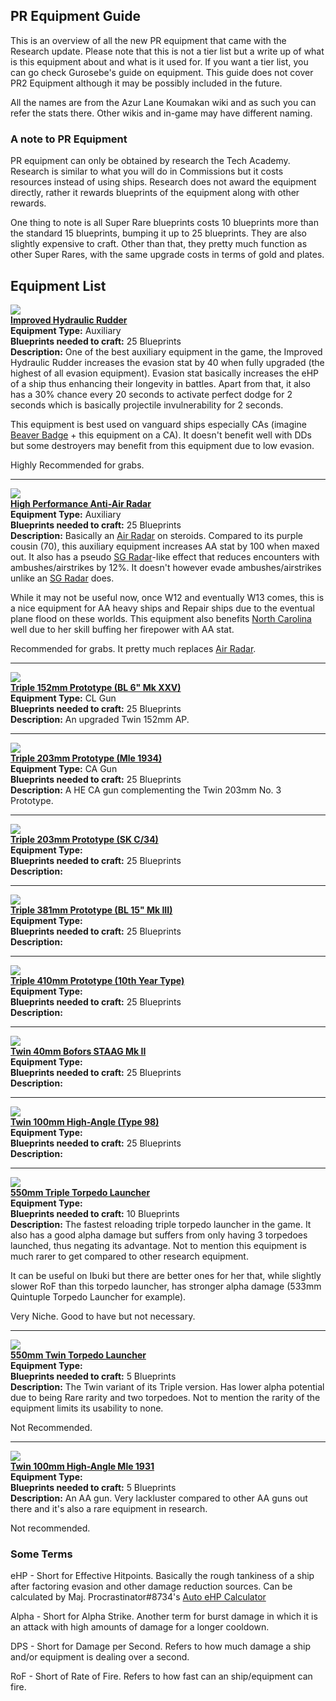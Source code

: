 ## PR Equipment Guide
This is an overview of all the new PR equipment that came with the Research update. Please note that this is not a tier list but a write up of what is this equipment about and what is it used for. If you want a tier list, you can go check Gurosebe's guide on equipment. This guide does not cover PR2 Equipment although it may be possibly included in the future.

All the names are from the Azur Lane Koumakan wiki and as such you can refer the stats there. Other wikis and in-game may have different naming.

### A note to PR Equipment
PR equipment can only be obtained by research the Tech Academy. Research is similar to what you will do in Commissions but it costs resources instead of using ships. Research does not award the equipment directly, rather it rewards blueprints of the equipment along with other rewards.

One thing to note is all Super Rare blueprints costs 10 blueprints more than the standard 15 blueprints, bumping it up to 25 blueprints. They are also slightly expensive to craft. Other than that, they pretty much function as other Super Rares, with the same upgrade costs in terms of gold and plates.

## Equipment List
[![](/Resources/Advanced%20Steering%20Gears.png)](https://azurlane.koumakan.jp/Improved_Hydraulic_Rudder)</br>
__[Improved Hydraulic Rudder](https://azurlane.koumakan.jp/Improved_Hydraulic_Rudder)__<br/>
__Equipment Type:__ Auxiliary<br/>
__Blueprints needed to craft:__ 25 Blueprints<br/>
__Description:__ One of the best auxiliary equipment in the game, the Improved Hydraulic Rudder increases the evasion stat by 40 when fully upgraded (the highest of all evasion equipment). Evasion stat basically increases the eHP of a ship thus enhancing their longevity in battles. Apart from that, it also has a 30% chance every 20 seconds to activate perfect dodge for 2 seconds which is basically projectile invulnerability for 2 seconds.

This equipment is best used on vanguard ships especially CAs (imagine [Beaver Badge](https://azurlane.koumakan.jp/Little_Beaver_Squadron_Tag) + this equipment on a CA). It doesn't benefit well with DDs but some destroyers may benefit from this equipment due to low evasion.

Highly Recommended for grabs.

---

[![](/Resources/High%20Performance%20Air%20Radar.png)](https://azurlane.koumakan.jp/High_Performance_Anti-air_Radar)</br>
__[High Performance Anti-Air Radar](https://azurlane.koumakan.jp/High_Performance_Anti-Air_Radar)__<br/>
__Equipment Type:__ Auxiliary<br/>
__Blueprints needed to craft:__ 25 Blueprints<br/>
__Description:__ Basically an [Air Radar](https://azurlane.koumakan.jp/Air_Radar) on steroids. Compared to its purple cousin (70), this auxiliary equipment increases AA stat by 100 when maxed out. It also has a pseudo [SG Radar](https://azurlane.koumakan.jp/SG_Radar)-like effect that reduces encounters with ambushes/airstrikes by 12%. It doesn't however evade ambushes/airstrikes unlike an [SG Radar](https://azurlane.koumakan.jp/SG_Radar) does.

While it may not be useful now, once W12 and eventually W13 comes, this is a nice equipment for AA heavy ships and Repair ships due to the eventual plane flood on these worlds. This equipment also benefits [North Carolina](https://azurlane.koumakan.jp/North_Carolina) well due to her skill buffing her firepower with AA stat.

Recommended for grabs. It pretty much replaces [Air Radar](https://azurlane.koumakan.jp/Air_Radar).

---

[![](/Resources/Triple%20152mm%20BL%206in%20Mk%20XXV.png)](https://azurlane.koumakan.jp/Triple_152mm_Prototype_%28BL_6%22_Mk_XXV%29)</br>
__[Triple 152mm Prototype (BL 6" Mk XXV)](https://azurlane.koumakan.jp/Triple_152mm_Prototype_%28BL_6%22_Mk_XXV%29)__<br/>
__Equipment Type:__ CL Gun<br/>
__Blueprints needed to craft:__ 25 Blueprints<br/>
__Description:__ An upgraded Twin 152mm AP.

---

[![](/Resources/Triple%20203mm%20Mle%201934.png)](https://azurlane.koumakan.jp/Triple_203mm_Prototype_%28Mle_1934%29)</br>
__[Triple 203mm Prototype (Mle 1934)](https://azurlane.koumakan.jp/Triple_203mm_Prototype_%28Mle_1934%29)__<br/>
__Equipment Type:__ CA Gun<br/>
__Blueprints needed to craft:__ 25 Blueprints<br/>
__Description:__ A HE CA gun complementing the Twin 203mm No. 3 Prototype.

---

[![](/Resources/Triple%20203mm%20SK%20C%2034.png)](https://azurlane.koumakan.jp/Triple_203mm_Prototype_%28SK_C/34%29)</br>
__[Triple 203mm Prototype (SK C/34)](https://azurlane.koumakan.jp/Triple_203mm_Prototype_%28SK_C/34%29)__<br/>
__Equipment Type:__ <br/>
__Blueprints needed to craft:__ 25 Blueprints<br/>
__Description:__

---

[![](/Resources/Triple%20381mm%20BL%2015in%20Mk%20III.png)](https://azurlane.koumakan.jp/Triple_381mm_Prototype_%28BL_15%22_Mk_III%29)</br>
__[Triple 381mm Prototype (BL 15" Mk III)](https://azurlane.koumakan.jp/Triple_381mm_Prototype_%28BL_15%22_Mk_III%29)__<br/>
__Equipment Type:__ <br/>
__Blueprints needed to craft:__ 25 Blueprints<br/>
__Description:__

---

[![](/Resources/Triple%20410mm%2010th%20Year%20Type.png)](https://azurlane.koumakan.jp/Triple_410mm_Prototype_%2810th_Year_Type%29)</br>
__[Triple 410mm Prototype (10th Year Type)](https://azurlane.koumakan.jp/Triple_410mm_Prototype_%2810th_Year_Type%29)__<br/>
__Equipment Type:__ <br/>
__Blueprints needed to craft:__ 25 Blueprints<br/>
__Description:__

---

[![](/Resources/Twin%2040mm%20Bofors%20STAAG%20Mk%20II.png)](https://azurlane.koumakan.jp/Twin_40mm_Bofors_STAAG_Mk_II)</br>
__[Twin 40mm Bofors STAAG Mk II](https://azurlane.koumakan.jp/Twin_40mm_Bofors_STAAG_Mk_II)__<br/>
__Equipment Type:__ <br/>
__Blueprints needed to craft:__ 25 Blueprints<br/>
__Description:__

---

[![](/Resources/Twin%20105mm%20High%20Angle%20Type%2098.png)](https://azurlane.koumakan.jp/Twin_100mm_High-Angle_%28Type_98%29)</br>
__[Twin 100mm High-Angle (Type 98)](https://azurlane.koumakan.jp/Twin_100mm_High-Angle_%28Type_98%29)__<br/>
__Equipment Type:__ <br/>
__Blueprints needed to craft:__ 25 Blueprints<br/>
__Description:__

---

[![](/Resources/550mm%20Triple%20Torpedo%20Launcher.png)](https://azurlane.koumakan.jp/550mm_Triple_Torpedo_Launcher)</br>
__[550mm Triple Torpedo Launcher](https://azurlane.koumakan.jp/550mm_Triple_Torpedo_Launcher)__<br/>
__Equipment Type:__ <br/>
__Blueprints needed to craft:__ 10 Blueprints<br/>
__Description:__ The fastest reloading triple torpedo launcher in the game. It also has a good alpha damage but suffers from only having 3 torpedoes launched, thus negating its advantage. Not to mention this equipment is much rarer to get compared to other research equipment.

It can be useful on Ibuki but there are better ones for her that, while slightly slower RoF than this torpedo launcher, has stronger alpha damage (533mm Quintuple Torpedo Launcher for example).

Very Niche. Good to have but not necessary.

---

[![](/Resources/550mm%20Twin%20Torpedo%20Launcher.png)](https://azurlane.koumakan.jp/550mm_Twin_Torpedo_Launcher)</br>
__[550mm Twin Torpedo Launcher](https://azurlane.koumakan.jp/550mm_Twin_Torpedo_Launcher)__<br/>
__Equipment Type:__ <br/>
__Blueprints needed to craft:__ 5 Blueprints<br/>
__Description:__ The Twin variant of its Triple version. Has lower alpha potential due to being Rare rarity and two torpedoes. Not to mention the rarity of the equipment limits its usability to none.

Not Recommended.

---

[![](/Resources/Twin%20100mm%20High%20Angle%20Mle%201931.png)](https://azurlane.koumakan.jp/Twin_100mm_High-Angle_Mle_1931)</br>
__[Twin 100mm High-Angle Mle 1931](https://azurlane.koumakan.jp/Twin_100mm_High-Angle_Mle_1931)__<br/>
__Equipment Type:__ <br/>
__Blueprints needed to craft:__ 5 Blueprints<br/>
__Description:__ An AA gun. Very lackluster compared to other AA guns out there and it's also a rare equipment in research.

Not recommended.

### Some Terms
eHP - Short for Effective Hitpoints. Basically the rough tankiness of a ship after factoring evasion and other damage reduction sources. Can be calculated by Maj. Procrastinator#8734's [Auto eHP Calculator](https://github.com/MajorProcrastinator/Auto-eHP-Calc)

Alpha - Short for Alpha Strike. Another term for burst damage in which it is an attack with high amounts of damage for a longer cooldown.

DPS - Short for Damage per Second. Refers to how much damage a ship and/or equipment is dealing over a second.

RoF - Short of Rate of Fire. Refers to how fast can an ship/equipment can fire.

